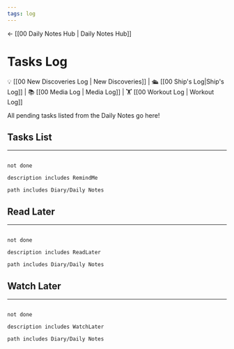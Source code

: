 ```yaml
---
tags: log
---
```


<- [[00 Daily Notes Hub | Daily Notes Hub]]

# Tasks Log

💡 [[00 New Discoveries Log | New Discoveries]] | 🛳️ [[00 Ship's Log|Ship's Log]] | 📚 [[00 Media Log | Media Log]] | 🏋️ [[00 Workout Log | Workout Log]]

  

All pending tasks listed from the Daily Notes go here!

  
  

## Tasks List

---

```tasks

not done

description includes RemindMe

path includes Diary/Daily Notes

```

  
  

## Read Later

---

```tasks

not done

description includes ReadLater

path includes Diary/Daily Notes

```

  

## Watch Later

---

```tasks

not done

description includes WatchLater

path includes Diary/Daily Notes

```
